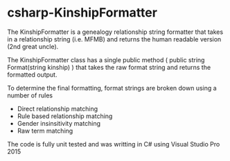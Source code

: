 # csharp-KinshipFormatter

The KinshipFormatter is a genealogy relationship string formatter that takes in a relationship string (i.e. MFMB) and returns the human readable version (2nd great uncle).

The KinshipFormatter class has a single public method ( public string Format(string kinship) ) that takes the raw format string and returns the formatted output.  

To determine the final formatting, format strings are broken down using a number of rules
- Direct relationship matching
- Rule based relationship matching
- Gender insinsitivity matching
- Raw term matching

The code is fully unit tested and was writting in C# using Visual Studio Pro 2015
